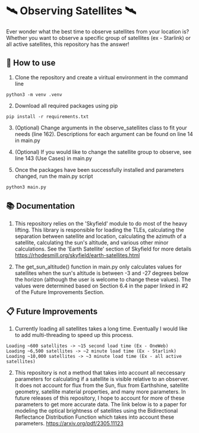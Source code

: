 # 🛰️ Observing Satellites 🛰️

Ever wonder what the best time to observe satellites from your location is? Whether you want to observe a specific group of satellites (ex - Starlink) or all active satellites, this repository has the answer!

## 📝 How to use 
1. Clone the repository and create a viritual environment in the command line
```
python3 -m venv .venv
```

2. Download all required packages using pip
```
pip install -r requirements.txt
```

3. (Optional) Change arguments in the observe_satellites class to fit your needs (line 162). Descriptions for each argument can be found on line 14
in main.py

4. (Optional) If you would like to change the satellite group to observe, see line 143 (Use Cases) in main.py

5. Once the packages have been successfully installed and parameters changed, run the main.py script
```
python3 main.py
```

## 📚 Documentation 
1. This repository relies on the 'Skyfield' module to do most of the heavy lifting. This library is responsible for loading the TLEs, calculating the
separation between satellite and location, calculating the azimuth of a satellite, calculating the sun's altitude, and various other minor calculations.
See the 'Earth Satellite' section of Skyfield for more details https://rhodesmill.org/skyfield/earth-satellites.html

2. The get_sun_altitude() function in main.py only calculates values for satellites when the sun's altitude is between -3 and -27 degrees below the horizon
(although the user is welcome to change these values). The values were determined based on Section 6.4 in the paper linked in #2 of the Future Improvements 
Section.

## 📋 Future Improvements 
1. Currently loading all satellites takes a long time. Eventually I would like to add multi-threading to speed up this process.
```
Loading ~600 satellites -> ~15 second load time (Ex - OneWeb)
Loading ~6,500 satellites -> ~2 minute load time (Ex - Starlink)
Loading ~10,000 satellites -> ~3 minute load time (Ex - all active satellites)
```

2. This repository is not a method that takes into account all neccessary parameters for calculating if a satellite is visible relative to an observer. It does
not account for flux from the Sun, flux from Earthshine, satellite geometry, satellite material properties, and many more parameters. In future releases of this repository, I hope to account for more of these parameters to get more accurate data. The link below is to a paper for modeling the optical brightness of satellites using the Bidirectional Reflectance Distribution Function which takes into account these parameters. https://arxiv.org/pdf/2305.11123